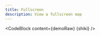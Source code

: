 ```yaml
---
title: Fullscreen
description: View a fullscreen map
---
```


<script lang="ts">
  import Demo from "./Fullscreen.svelte";
  import demoRaw from "./Fullscreen.svelte?raw";
  import CodeBlock from "../../CodeBlock.svelte";
    let { shiki } = $props();
</script>

<Demo />

<CodeBlock content={demoRaw} {shiki} />

